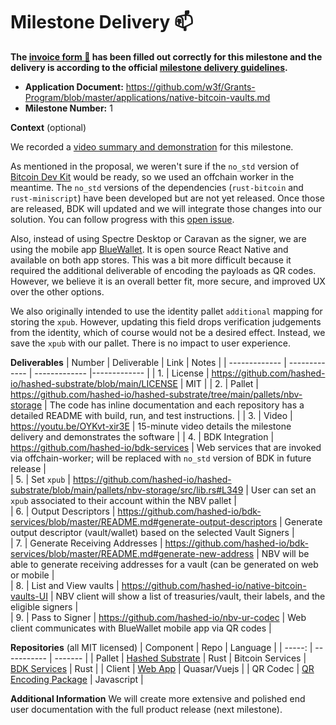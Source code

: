 # Milestone Delivery :mailbox:

**The [invoice form :pencil:](https://docs.google.com/forms/d/e/1FAIpQLSfmNYaoCgrxyhzgoKQ0ynQvnNRoTmgApz9NrMp-hd8mhIiO0A/viewform) has been filled out correctly for this milestone and the delivery is according to the official [milestone delivery guidelines](https://github.com/w3f/Grants-Program/blob/master/docs/milestone-deliverables-guidelines.md).**  

* **Application Document:** https://github.com/w3f/Grants-Program/blob/master/applications/native-bitcoin-vaults.md
* **Milestone Number:** 1

**Context** (optional)

We recorded a [video summary and demonstration](https://youtu.be/OYKvt-xir3E) for this milestone.

As mentioned in the proposal, we weren't sure if the `no_std` version of [Bitcoin Dev Kit](https://github.com/bitcoindevkit) would be ready, so we used an offchain worker in the meantime. The `no_std` versions of the dependencies (`rust-bitcoin` and `rust-miniscript`) have been developed but are not yet released. Once those are released, BDK will updated and we will integrate those changes into our solution. You can follow progress with this [open issue](https://github.com/bitcoindevkit/bdk/issues/205).

Also, instead of using Spectre Desktop or Caravan as the signer, we are using the mobile app [BlueWallet](https://github.com/BlueWallet). It is open source React Native and available on both app stores. This was a bit more difficult because it required the additional deliverable of encoding the payloads as QR codes. However, we believe it is an overall better fit, more secure, and improved UX over the other options.

We also originally intended to use the identity pallet `additional` mapping for storing the `xpub`. However, updating this field drops verification judgements from the identity, which of course would not be a desired effect. Instead, we save the `xpub` with our pallet. There is no impact to user experience.

**Deliverables**
| Number | Deliverable | Link | Notes |
| ------------- | ------------- | ------------- |------------- |
| 1. | License | https://github.com/hashed-io/hashed-substrate/blob/main/LICENSE  | MIT |
| 2. | Pallet | https://github.com/hashed-io/hashed-substrate/tree/main/pallets/nbv-storage | The code has inline documentation and each repository has a detailed README with build, run, and test instructions. |
| 3. | Video | https://youtu.be/OYKvt-xir3E  | 15-minute video details the milestone delivery and demonstrates the software  |
| 4. | BDK Integration | https://github.com/hashed-io/bdk-services | Web services that are invoked via offchain-worker; will be replaced with `no_std` version of BDK in future release |  
| 5. | Set `xpub` | https://github.com/hashed-io/hashed-substrate/blob/main/pallets/nbv-storage/src/lib.rs#L349 | User can set an `xpub` associated to their account within the NBV pallet |  
| 6. | Output Descriptors | https://github.com/hashed-io/bdk-services/blob/master/README.md#generate-output-descriptors | Generate output descriptor (vault/wallet) based on the selected Vault Signers |  
| 7. | Generate Receiving Addresses | https://github.com/hashed-io/bdk-services/blob/master/README.md#generate-new-address | NBV will be able to generate receiving addresses for a vault (can be generated on web or mobile |  
| 8. | List and View vaults | https://github.com/hashed-io/native-bitcoin-vaults-UI | NBV client will show a list of treasuries/vault, their labels, and the eligible signers |  
| 9. | Pass to Signer | https://github.com/hashed-io/nbv-ur-codec | Web client communicates with BlueWallet mobile app via QR codes |  

**Repositories** 
(all MIT licensed)
| Component | Repo | Language |
| -----: | ----------- | ------- |
| Pallet | [Hashed Substrate](https://github.com/hashed-io/hashed-substrate/tree/main/pallets/nbv-storage) | Rust
| Bitcoin Services | [BDK Services](https://github.com/hashed-io/bdk-services) | Rust |
| Client | [Web App](https://github.com/hashed-io/native-bitcoin-vaults-UI) | Quasar/Vuejs |
| QR Codec | [QR Encoding Package](https://github.com/hashed-io/nbv-ur-codec) | Javascript |


**Additional Information**
We will create more extensive and polished end user documentation with the full product release (next milestone).